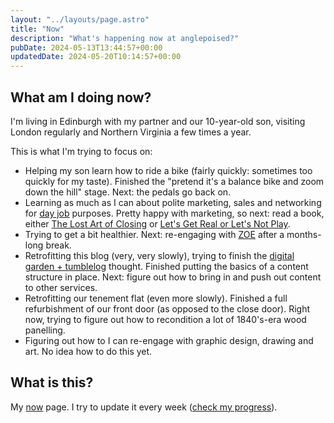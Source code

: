```yaml
---
layout: "../layouts/page.astro"
title: "Now"
description: "What's happening now at anglepoised?"
pubDate: 2024-05-13T13:44:57+00:00
updatedDate: 2024-05-20T10:14:57+00:00
---
```


## What am I doing now?

I'm living in Edinburgh with my partner and our 10-year-old son, visiting London regularly and Northern Virginia a few times a year.

This is what I'm trying to focus on:

- Helping my son learn how to ride a bike (fairly quickly: sometimes too quickly for my taste). Finished the "pretend it's a balance bike and zoom down the hill" stage. Next: the pedals go back on.
- Learning as much as I can about polite marketing, sales and networking for [day job](https://measured.co) purposes. Pretty happy with marketing, so next: read a book, either [The Lost Art of Closing](https://www.goodreads.com/book/show/33358201-the-lost-art-of-closing) or [Let's Get Real or Let's Not Play](https://www.goodreads.com/en/book/show/2862506).
- Trying to get a bit healthier. Next: re-engaging with [ZOE](https://joinzoe.com/) after a months-long break.
- Retrofitting this blog (very, very slowly), trying to finish the [digital garden + tumblelog](https://anglepoised.com/notes/blogging-again/) thought. Finished putting the basics of a content structure in place. Next: figure out how to bring in and push out content to other services.
- Retrofitting our tenement flat (even more slowly). Finished a full refurbishment of our front door (as opposed to the close door). Right now, trying to figure out how to recondition a lot of 1840's-era wood panelling.
- Figuring out how to I can re-engage with graphic design, drawing and art. No idea how to do this yet.

## What is this?

My [now](https://nownownow.com/about) page. I try to update it every week ([check my progress](https://github.com/anglepoised/notes/commits/main/src/pages/now.md)).
